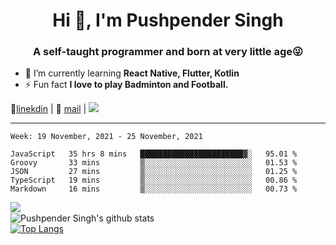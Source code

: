 <h1 align="center">Hi 👋, I'm Pushpender Singh</h1>
<h3 align="center">A self-taught programmer and born at very little age😜</h3>

- 🌱 I’m currently learning **React Native, Flutter, Kotlin**
- ⚡ Fun fact **I love to play Badminton and Football.**

👔[linekdin](https://www.linkedin.com/in/pushpender-singh-240061202/) | 📧 [mail](mailto:pushpendersingh@p2devs.com) | ![](https://komarev.com/ghpvc/?username=pushpender-singh-ap&color=blue)


---

<!--START_SECTION:waka-->
```text
Week: 19 November, 2021 - 25 November, 2021

JavaScript   35 hrs 8 mins   ███████████████████████▓░   95.01 % 
Groovy       33 mins         ▒░░░░░░░░░░░░░░░░░░░░░░░░   01.53 % 
JSON         27 mins         ▒░░░░░░░░░░░░░░░░░░░░░░░░   01.25 % 
TypeScript   19 mins         ▒░░░░░░░░░░░░░░░░░░░░░░░░   00.86 % 
Markdown     16 mins         ▒░░░░░░░░░░░░░░░░░░░░░░░░   00.73 % 
```
<!--END_SECTION:waka-->

<img align="left" src="https://github-readme-streak-stats.herokuapp.com/?user=pushpender-singh-ap&theme=dark" /></br>
![Pushpender Singh's github stats](https://github-readme-stats.vercel.app/api?username=pushpender-singh-ap&show_icons=true&theme=radical&count_private=true)</br>
[![Top Langs](https://github-readme-stats.vercel.app/api/top-langs/?username=pushpender-singh-ap&theme=radical)](https://github.com/pushpender-singh-ap/github-readme-stats)
